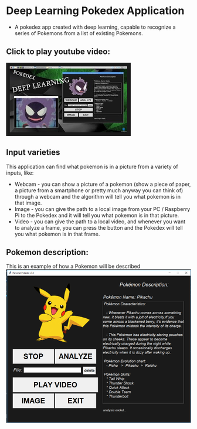 # Deep Learning Pokedex Application

* A pokedex app created with deep learning, capable to recognize a series of Pokemons from a list of existing Pokemons.

## Click to play youtube video:

<a href="https://www.youtube.com/watch?v=yHoTwa6aW7I
" target="_blank"><img src="https://github.com/andrei-voia/deep_learning_pokedex/blob/master/thumbnail.jpg" 
alt="IMAGE ALT TEXT HERE" width="320" height="180" border="10" /></a>

## Input varieties

This application can find what pokemon is in a picture from a variety of inputs, like:

* Webcam - you can show a picture of a pokemon (show a piece of paper, a picture from a smartphone or pretty much anyway you can think of) through a webcam and the algorithm will tell you what pokemon is in that image.
* Image - you can give the path to a local image from your PC / Raspberry Pi to the Pokedex and it will tell you what pokemon is in that picture.
* Video - you can give the path to a local video, and whenever you want to analyze a frame, you can press the button and the Pokedex will tell you what pokemon is in that frame.

## Pokemon description:

This is an example of how a Pokemon will be described
![alt text](https://github.com/andrei-voia/deep_learning_pokedex/blob/master/screenshots/7.png "pokemon")

